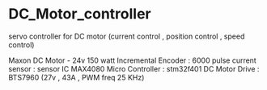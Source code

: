 # DC_Motor_controller
servo controller for DC motor (current control , position control , speed control)

Maxon DC Motor - 24v 150 watt
Incremental Encoder : 6000 pulse
current sensor : sensor IC MAX4080
Micro Controller : stm32f401 
DC Motor Drive : BTS7960 (27v , 43A , PWM freq 25 KHz)

